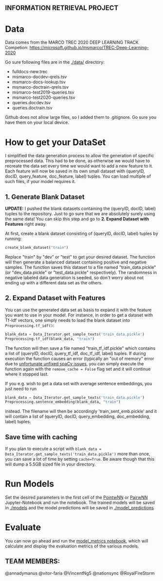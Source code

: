 ## INFORMATION RETRIEVAL PROJECT

# Data
Data comes from the MARCO TREC 2020 DEEP LEARNING TRACK Competion:
https://microsoft.github.io/msmarco/TREC-Deep-Learning-2020

Go sure following files are in the  [./data/](./data/) directory:    
- fulldocs-new.trec    
- msmarco-docdev-qrels.tsv
- msmarco-docs-lookup.tsv
- msmarco-doctrain-qrels.tsv
- msmarco-test2019-queries.tsv
- msmarco-test2020-queries.tsv
- queries.docdev.tsv
- queries.doctrain.tsv

Github does not allow large files, so I added them to .gitignore. Go sure you have them on your local device.

# How to get your DataSet
I simplified the data generation process to allow the generation of specific preprocessed data. This had to be done, as otherwise we would have to recreate the data set every time we would want to add a new feature to it. Each feature will now be saved in its own small dataset with (queryID, docID, query_feature, doc_feature, label) tuples. You can load multiple of such files, if your model requires it.

## 1. Generate Blank Dataset

**UPDATE:** I pushed the blank datasets containing the (queryID, docID, label) tuples to the repository. Just to go sure that we are absolutely surely using the same data! You can skip this step and go to **2. Expand Dataset with Features** right away.

At first, create a blank dataset consisting of (queryID, docID, label) tuples by running:
```python
create_blank_dataset("train")
```
Replace "train" by "dev" or "test" to get your desired dataset. The function will then generate a balanced dataset containing positive and negative samples. The function saves this dataset to a file named "train_data.pickle" (or "dev_data.pickle" or "test_data.pickle" respectively). The randomness in negative labeled data generation is seeded, so don't worry about not ending up with a different data set as the others.

## 2. Expand Dataset with Features
You can use the generated data set as basis to expand it with the feature you want to use in your model. For instance, in order to get a dataset with Tf-Idf vectors, one simply needs to load the blank dataset into ``` Preprocessing.tf_idf()```:
```python
blank_data = Data_Iterator.get_sample_texts('train_data.pickle')
Preprocessing.tf_idf(blank_data, "train")
```
The function will then save a file named "train_tf_idf.pickle" which contains a list of (queryID, docID, query_tf_idf, doc_tf_idf, label) tuples.
If during execution the function causes an error (typically an "out of memory" error due to [unfortunate unfixed spaCy issues](https://github.com/explosion/spaCy/issues/3618), you can simply execute the function again with the ``` remove_cache = False ``` flag set and it will continue where it stopped last.

If you e.g. wish to get a data set with average sentence embeddings, you just need to run
```python
blank_data = Data_Iterator.get_sample_texts('train_data.pickle')
Preprocessing.sentence_embedding(blank_data, "train")
```
instead. The filename will then be accordingly 'train_sent_emb.pickle' and it will contain a list of (queryID, docID, query_embedding, doc_embedding, label) tuples.

## Save time with caching
If you plan to execute a script with ```blank_data = Data_Iterator.get_sample_texts('train_data.pickle')``` more than once, you can save a lot of time by setting ```cache=True```. Be aware though that this will dump a 5.5GB sized file in your directory.

# Run Models
Set the desired parameters in the first cell of the [PointwNN](PointwNN.ipynb) or [PairwNN](PairwNN.ipynb) Jupyter-Notebook and run the notebook. The trained models will be saved in [./models](./models) and the model predictions will be saved in [./model_predictions](./model_predictions)

# Evaluate
You can now go ahead and run the [model_metrics notebook](model_metrics.ipynb), which will calculate and display the evaluation metrics of the various models.

## TEAM MEMBERS:
@annadymanus
@vitor-faria
@VincentNg5
@nationsync
@RoyalFireStorm
